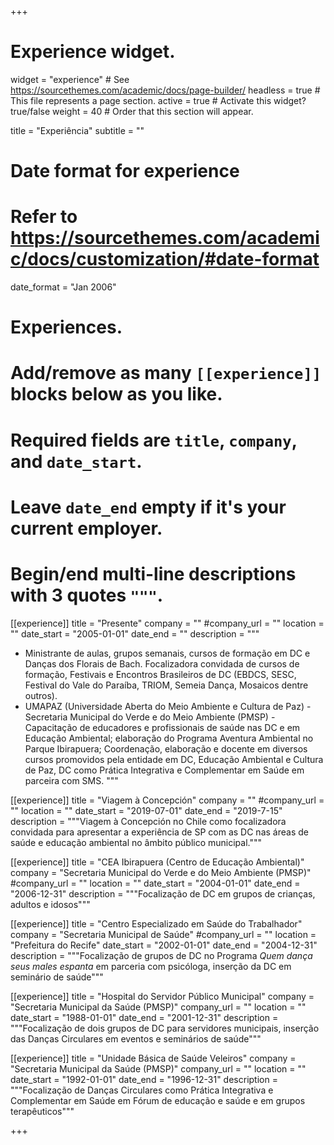 +++
# Experience widget.
widget = "experience"  # See https://sourcethemes.com/academic/docs/page-builder/
headless = true  # This file represents a page section.
active = true  # Activate this widget? true/false
weight = 40  # Order that this section will appear.

title = "Experiência"
subtitle = ""

# Date format for experience
#   Refer to https://sourcethemes.com/academic/docs/customization/#date-format
date_format = "Jan 2006"

# Experiences.
#   Add/remove as many `[[experience]]` blocks below as you like.
#   Required fields are `title`, `company`, and `date_start`.
#   Leave `date_end` empty if it's your current employer.
#   Begin/end multi-line descriptions with 3 quotes `"""`.
[[experience]]
  title = "Presente"
  company = ""
  #company_url = ""
  location = ""
  date_start = "2005-01-01"
  date_end = ""
  description = """
  * Ministrante de aulas, grupos semanais, cursos de formação em DC e Danças dos Florais de Bach. Focalizadora convidada de cursos de formação, Festivais e Encontros Brasileiros de DC (EBDCS, SESC, Festival do Vale do Paraíba, TRIOM, Semeia Dança, Mosaicos dentre outros).
  * UMAPAZ (Universidade Aberta do Meio Ambiente e Cultura de Paz) - Secretaria Municipal do Verde e do Meio Ambiente (PMSP) - Capacitação de educadores e profissionais de saúde nas DC e em Educação Ambiental; elaboração do Programa Aventura Ambiental no Parque Ibirapuera; Coordenação, elaboração e docente em diversos cursos promovidos pela entidade em DC, Educação Ambiental e Cultura de Paz, DC como Prática Integrativa e Complementar em Saúde em parceira com SMS.
  """

[[experience]]
  title = "Viagem à Concepción"
  company = ""
  #company_url = ""
  location = ""
  date_start = "2019-07-01"
  date_end = "2019-7-15"
  description = """Viagem à Concepción no Chile como focalizadora convidada para apresentar a experiência de SP com as DC nas áreas de saúde e educação ambiental no âmbito público municipal."""

[[experience]]
  title = "CEA Ibirapuera (Centro de Educação Ambiental)"
  company = "Secretaria Municipal do Verde e do Meio Ambiente (PMSP)"
  #company_url = ""
  location = ""
  date_start = "2004-01-01"
  date_end = "2006-12-31"
  description = """Focalização de DC em grupos de crianças, adultos e idosos"""

[[experience]]
  title = "Centro Especializado em Saúde do Trabalhador"
  company = "Secretaria Municipal de Saúde"
  #company_url = ""
  location = "Prefeitura do Recife"
  date_start = "2002-01-01"
  date_end = "2004-12-31"
  description = """Focalização de grupos de DC no Programa _Quem dança seus males espanta_ em parceria com psicóloga, inserção da DC em seminário de saúde"""

[[experience]]
  title = "Hospital do Servidor Público Municipal"
  company = "Secretaria Municipal da Saúde (PMSP)"
  company_url = ""
  location = ""
  date_start = "1988-01-01"
  date_end = "2001-12-31"
  description = """Focalização de dois grupos de DC para servidores municipais, inserção das Danças Circulares em eventos e seminários de saúde"""

[[experience]]
  title = "Unidade Básica de Saúde Veleiros"
  company = "Secretaria Municipal da Saúde (PMSP)"
  company_url = ""
  location = ""
  date_start = "1992-01-01"
  date_end = "1996-12-31"
  description = """Focalização de Danças Circulares como Prática Integrativa e Complementar em Saúde em Fórum de educação e saúde e em grupos terapêuticos"""

+++
